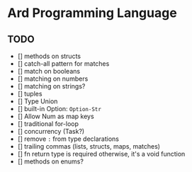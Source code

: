 # Ard Programming Language

## TODO

- [] methods on structs
- [] catch-all pattern for matches
- [] match on booleans
- [] matching on numbers
- [] matching on strings?
- [] tuples
- [] Type Union
- [] built-in Option: `Option-Str`
- [] Allow Num as map keys
- [] traditional for-loop
- [] concurrency (Task?)
- [] remove `:` from type declarations
- [] trailing commas (lists, structs, maps, matches)
- [] fn return type is required otherwise, it's a void function
- [] methods on enums?
